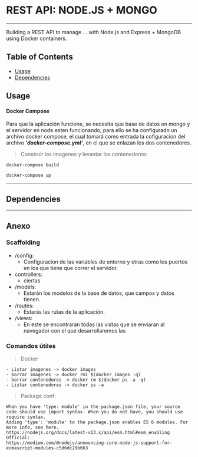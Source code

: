 # REST API: NODE.JS + MONGO

---

Building a REST API to manage ... with Node.js and Express + MongoDB
using Docker containers.

## Table of Contents

- [Usage](#Usage)
- [Dependencies](#Dependecies)

## Usage

#### Docker Compose

Para que la aplicación funcione, se necesita que base de datos en mongo y el servidor en node esten funcionando, para ello se ha configurado un archivo docker compose, el cual tomará como entrada la cofiguracion del archivo **_'docker-compose.yml'_**, en el que se enlazan los dos contenedores.

> Construir las imagenes y levantar los contenedores:

```
docker-compose build

docker-compose up
```

---

## Dependencies

---

## Anexo

### Scaffolding

- /config:
  - Configuracion de las variables de entorno y otras como los puertos en los que tiene que correr el servidor.
- controllers:
  - ciertas
- /models:
  - Estarán los modelos de la base de datos, que campos y datos tienen.
- /routes:
  - Estarás las rutas de la aplicación.
- /views:
  - En este se encontraran todas las vistas que se enviaran al navegador con el que desarrollaremos las

### Comandos útiles

> Docker

```
- Listar imagenes -> docker images
- borrar imagenes -> docker rmi $(docker images -q)
- borrar contenedores -> docker rm $(docker ps -a -q)
- Listar contenedores -> docker ps -a
```

> Package conf:

```
When you have 'type: module' in the package.json file, your source code should use import syntax. When you do not have, you should use require syntax.
Adding 'type': 'module' to the package.json enables ES 6 modules. For more info, see here.
https://nodejs.org/docs/latest-v13.x/api/esm.html#esm_enabling
Official:
https://medium.com/@nodejs/announcing-core-node-js-support-for-ecmascript-modules-c5d6dc29b663
```
